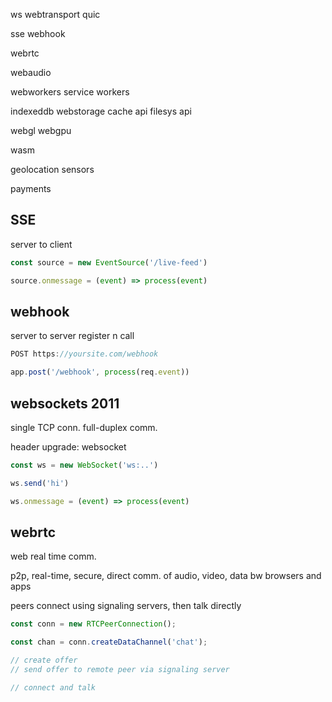 ---
---
ws
webtransport quic

sse
webhook

webrtc

webaudio

webworkers
service workers

indexeddb
webstorage
cache api
filesys api

webgl
webgpu

wasm

geolocation
sensors

payments


## SSE
server to client

```js
const source = new EventSource('/live-feed')

source.onmessage = (event) => process(event)
```

## webhook
server to server
register n call

```js
POST https://yoursite.com/webhook

app.post('/webhook', process(req.event))

```

## websockets 2011
single TCP conn.
full-duplex comm.

header
upgrade: websocket

```js
const ws = new WebSocket('ws:..')

ws.send('hi')

ws.onmessage = (event) => process(event)

```

## webrtc
web real time comm.

p2p, real-time, secure, direct comm. of audio, video, data bw browsers and apps

peers connect using signaling servers, then talk directly

```js
const conn = new RTCPeerConnection();

const chan = conn.createDataChannel('chat');

// create offer
// send offer to remote peer via signaling server

// connect and talk
```
